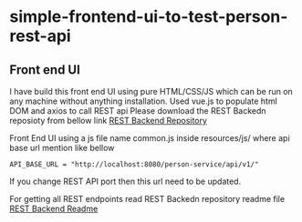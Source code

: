 # simple-frontend-ui-to-test-person-rest-api

## Front end UI

I have build this front end UI using pure HTML/CSS/JS which can be run on any machine without anything installation. Used vue.js to populate html DOM and axios to call REST api
Please download the REST Backedn reposioty from bellow link
[REST Backend Repository](https://github.com/Palash-it/Spring-boot-h2-Rest-API-Person-CRUD)

Front End UI using a js file name common.js inside resources/js/ where api base url mention like bellow
```
API_BASE_URL = "http://localhost:8080/person-service/api/v1/"
```
If you change REST API port then this url need to be updated.

For getting all REST endpoints read REST Backedn repository readme file
[REST Backend Readme](https://github.com/Palash-it/Spring-boot-h2-Rest-API-Person-CRUD)
